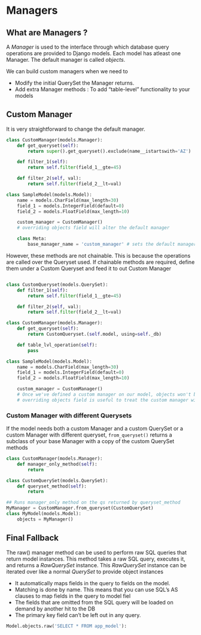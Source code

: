 # Managers

## What are Managers ?

A *Manager* is used to the interface through which database query operations are provided to Django models. Each model has atleast one Manager. The default manager is called *objects*.

We can build custom managers when we need to

- Modify the initial QuerySet the Manager returns.
- Add extra Manager methods : To add “table-level” functionality to your models

## Custom Manager

It is very straightforward to change the default manager.

```python
class CustomManager(models.Manager):
    def get_queryset(self):
        return super().get_queryset().exclude(name__istartswith='AZ')

    def filter_1(self):
        return self.filter(field_1__gte=45)

    def filter_2(self, val):
        return self.filter(field_2__lt=val)

class SampleModel(models.Model):
    name = models.CharField(max_length=30)
    field_1 = models.IntegerField(default=0)
    field_2 = models.FloatField(max_length=10)

    custom_manager = CustomManager()
    # overriding objects field will alter the default manager

    class Meta:
        base_manager_name = 'custom_manager' # sets the default manager to use for connecting with related fields
```

However, these methods are not chainable. This is because the operations are called over the Queryset used. If chainable methods are required, define them under a Custom Queryset and feed it to out Custom Manager


```python

class CustomQueryset(models.QuerySet):
    def filter_1(self):
        return self.filter(field_1__gte=45)

    def filter_2(self, val):
        return self.filter(field_2__lt=val)

class CustomManager(models.Manager):
    def get_queryset(self):
        return CustomQueryset.(self.model, using=self._db)

    def table_lvl_operation(self):
        pass

class SampleModel(models.Model):
    name = models.CharField(max_length=30)
    field_1 = models.IntegerField(default=0)
    field_2 = models.FloatField(max_length=10)

    custom_manager = CustomManager()
    # Once we've defined a custom manager on our model, objects won't be defined for the model anymore
    # overriding objects field is useful to treat the custom manager without breaking convention
```

### Custom Manager with different Querysets

If the model needs both a custom Manager and a custom QuerySet or a custom Manager with different queryset, `from_queryset()` returns a subclass of your base Manager with a copy of the custom QuerySet methods

```python
class CustomManager(models.Manager):
    def manager_only_method(self):
        return

class CustomQuerySet(models.QuerySet):
    def queryset_method(self):
        return

## Runs manager_only method on the qs returned by queryset_method
MyManager = CustomManager.from_queryset(CustomQuerySet) 
class MyModel(models.Model):
    objects = MyManager()
```

## Final Fallback

The raw() manager method can be used to perform raw SQL queries that return model instances. This method takes a raw SQL query, executes it, and returns a *RawQuerySet* instance. This *RawQuerySet* instance can be iterated over like a normal *QuerySet* to provide object instances

- It automatically maps fields in the query to fields on the model.
- Matching is done by name. This means that you can use SQL’s AS clauses to map fields in the query to model fiel
- The fields that are omitted from the SQL query will be loaded on demand by another hit to the DB
- The primary key field can’t be left out in any query.

```python
Model.objects.raw('SELECT * FROM app_model'):
```
